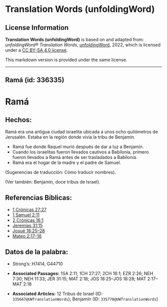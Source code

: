 # Translation Words (unfoldingWord)

## License Information

**Translation Words (unfoldingWord)** is based on and adapted from: _unfoldingWord® Translation Words_, [unfoldingWord](https://unfoldingword.org/utw), 2022, which is licensed under a [CC BY-SA 4.0 license](https://creativecommons.org/licenses/by-sa/4.0/legalcode.en).

This markdown version is provided under the same license.



--------------------------------

## Ramá (id: 336335)

Ramá
====

Hechos:
-------

Ramá era una antigua ciudad israelita ubicada a unos ocho quilómetros de Jerusalén. Estaba en la región donde vivía la tribu de Benjamín.

* Ramá fue donde Raquel murió después de dar a luz a Benjamín.
* Cuando los israelitas fueron llevados cautivos a Babilonia, primero fueron llevados a Ramá antes de ser trasladados a Babilonia.
* Ramá era el hogar de la madre y el padre de Samuel.

(Sugerencias de traducción: Cómo traducir nombres).

(Ver también: Benjamín, doce tribus de Israel).

Referencias Bíblicas:
---------------------

* [1 Crónicas 27:27](https://ref.ly/1Chr27:27)
* [1 Samuel 2:11](https://ref.ly/1Sam2:11)
* [2 Crónicas 16:1](https://ref.ly/2Chr16:1)
* [Jeremías 31:15](https://ref.ly/Jer31:15)
* [Josué 18:25–28](https://ref.ly/Josh18:25-Josh18:28)
* [Mateo 2:17–18](https://ref.ly/Matt2:17-Matt2:18)

Datos de la palabra:
--------------------

* Strong’s: H7414, G44710

* **Associated Passages:** 1SA 2:11; 1CH 27:27; 2CH 16:1; EZR 2:26; NEH 7:30; NEH 11:33; JER 31:15; MAT 2:18; JOS 18:25–JOS 18:28; MAT 2:17–MAT 2:18
* **Associated Articles:** 12 Tribus de Israel (ID: `335667@UWTranslationWords`); Benjamín (ID: `335770@UWTranslationWords`)

